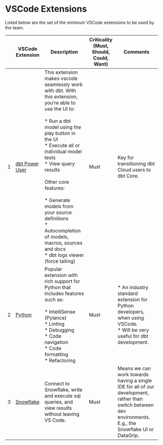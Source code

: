 # VSCode Extensions

Listed below are the set of the minimum VSCode extensions to be used by the team.

|    | VSCode Extension | Description                  | Criticality<br/>(Must, Should, Could, Want) | Comments |
| -- | -------| ----------------------------- | --- | --- |
| 1 | [dbt Power User](https://marketplace.visualstudio.com/items?itemName=innoverio.vscode-dbt-power-user) | This extension makes vscode seamlessly work with dbt. With this extension, you’re able to use the UI to:<br/><br/>* Run a dbt model using the play button in the UI<br/>* Execute all or individual model tests<br/>* View query results<br/><br/>Other core features:<br/><br/>* Generate models from your source definitions<br/>* Autocompletion of models, macros, sources and docs<br/>* dbt logs viewer (force tailing) | Must | Key for transitioning dbt Cloud users to dbt Core. |
| 2 | [Python](https://marketplace.visualstudio.com/items?itemName=ms-python.python) | Popular extension with rich support for Python that includes features such as:<br/><br/>* IntelliSense (Pylance)<br/>* Linting<br/>* Debugging<br/>* Code navigation<br/>* Code formatting<br/>* Refactoring | Must | * An industry standard extension for Python developers, when using VSCode.<br/>* Will be very useful for dbt development. |
| 3 | [Snowflake](https://marketplace.visualstudio.com/items?itemName=snowflake.snowflake-vsc) | Connect to Snowflake, write and execute sql queries, and view results without leaving VS Code. | Must | Means we can work towards having a single IDE for all of our development, rather than switch between dev environments. E.g., the Snowflake UI or DataGrip. |
